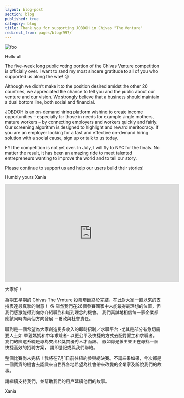 ```yaml
---
layout: blog-post
section: blog
published: true
category: blog
title: Thank you for supporting JOBDOH in Chivas "The Venture"
redirect_from: pages/blog/997/
---
```

![foo]({{site.baseurl}}/media/xw1.png)

Hello all

The five-week long public voting portion of the Chivas Venture competition is officially over. I want to send my most sincere gratitude to all of you who supported us along the way! 😘

Although we didn’t make it to the position desired amidst the other 26 countries, we appreciated the chance to tell you and the public about our venture and our vision. We strongly believe that a business should maintain a dual bottom line, both social and financial.

JOBDOH is an on-demand hiring platform wishing to create income opportunities – especially for those in needs for example single mothers, mature workers – by connecting employers and workers quickly and fairly. Our screening algorithm is designed to highlight and reward meritocracy. If you are an employer looking for a fast and effective on-demand hiring solution with a social cause, sign up or talk to us today.

FYI the competition is not yet over. In July, I will fly to NYC for the finals. No matter the result, it has been an amazing ride to meet talented entrepreneurs wanting to improve the world and to tell our story.

Please continue to support us and help our users build their stories!

Humbly yours
Xania

<iframe width="560" height="315" src="https://www.youtube.com/embed/TV62bD7QQgM" frameborder="0" allowfullscreen></iframe>

大家好！

為期五星期的 Chivas The Venture 投票環節終於完結，在此對大家一直以來的支持表達最真摯的謝意！ 😘
雖然我們在26個參賽國家中未能最得最理想的位置，但我們感激能得到向你介紹職到和職到理念的機會。 我們真誠地相信每一家企業都應該同時向兩個方向發展 －財政與社會責任。

職到是一個希望為大家創造更多收入的即時招聘／求職平台 -尤其是部分有急切需要人士如 單親媽媽和中年求職者- 以更公平及快捷的方式去配對僱主和求職者。 我們的篩選系統是專為突出和獎賞優秀人才而設。 假如你是僱主並正在尋找一個快捷高效的招聘方案， 請即登記或與我們聯絡。

整個比賽尚未完結！我將在7月1日前往紐約參與總決賽。不論結果如果，今次都是一個寶貴的機會去認識來自世界各地希望為社會帶來改變的企業家及訴說我們的故事。

請繼續支持我們，並幫助我們的用戶延續他們的故事。

Xania

